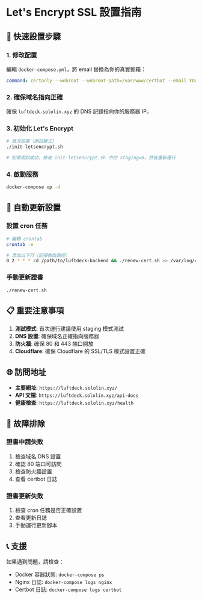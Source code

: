 # Let's Encrypt SSL 設置指南

## 🚀 快速設置步驟

### 1. 修改配置
編輯 `docker-compose.yml`，將 email 替換為你的真實郵箱：
```yaml
command: certonly --webroot --webroot-path=/var/www/certbot --email YOUR_EMAIL@example.com --agree-tos --no-eff-email -d luftdeck.sololin.xyz
```

### 2. 確保域名指向正確
確保 `luftdeck.sololin.xyz` 的 DNS 記錄指向你的服務器 IP。

### 3. 初始化 Let's Encrypt
```bash
# 首次設置（測試模式）
./init-letsencrypt.sh

# 如果測試成功，修改 init-letsencrypt.sh 中的 staging=0，然後重新運行
```

### 4. 啟動服務
```bash
docker-compose up -d
```

## 🔄 自動更新設置

### 設置 cron 任務
```bash
# 編輯 crontab
crontab -e

# 添加以下行（記得修改路徑）
0 2 * * * cd /path/to/luftdeck-backend && ./renew-cert.sh >> /var/log/certbot-renew.log 2>&1
```

### 手動更新證書
```bash
./renew-cert.sh
```

## 📋 重要注意事項

1. **測試模式**: 首次運行建議使用 staging 模式測試
2. **DNS 設置**: 確保域名正確指向服務器
3. **防火牆**: 確保 80 和 443 端口開放
4. **Cloudflare**: 確保 Cloudflare 的 SSL/TLS 模式設置正確

## 🌐 訪問地址

- **主要網址**: `https://luftdeck.sololin.xyz/`
- **API 文檔**: `https://luftdeck.sololin.xyz/api-docs`
- **健康檢查**: `https://luftdeck.sololin.xyz/health`

## 🔧 故障排除

### 證書申請失敗
1. 檢查域名 DNS 設置
2. 確認 80 端口可訪問
3. 檢查防火牆設置
4. 查看 certbot 日誌

### 證書更新失敗
1. 檢查 cron 任務是否正確設置
2. 查看更新日誌
3. 手動運行更新腳本

## 📞 支援

如果遇到問題，請檢查：
- Docker 容器狀態: `docker-compose ps`
- Nginx 日誌: `docker-compose logs nginx`
- Certbot 日誌: `docker-compose logs certbot`
